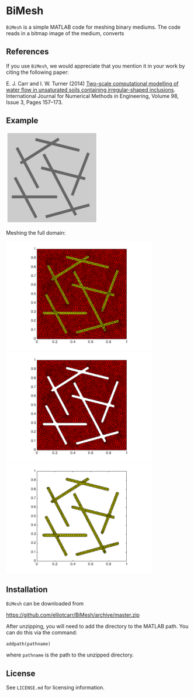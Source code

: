 # BiMesh

`BiMesh` is a simple MATLAB code for meshing binary mediums. The code reads in a bitmap image of the medium, converts
## References

If you use `BiMesh`, we would appreciate that you mention it in your work by citing the following paper:

E. J. Carr and I. W. Turner (2014) [Two-scale computational modelling of water 
flow in unsaturated soils containing irregular-shaped inclusions](http://onlinelibrary.wiley.com/doi/10.1002/nme.4625/abstract).
International Journal for Numerical Methods in Engineering, Volume 98, Issue 3, Pages 157–173.

## Example

<img src="https://github.com/elliotcarr/BiMesh/raw/master/Examples/Fractures.png" width="250px" height="250px">

Meshing the full domain:



<img src="https://github.com/elliotcarr/BiMesh/raw/master/Examples/Figures/MeshAB.png" width="400px">
<img src="https://github.com/elliotcarr/BiMesh/raw/master/Examples/Figures/MeshA.png" width="400px">
<img src="https://github.com/elliotcarr/BiMesh/raw/master/Examples/Figures/MeshB.png" width="400px">

## Installation

`BiMesh` can be downloaded from

https://github.com/elliotcarr/BiMesh/archive/master.zip

After unzipping, you will need to add the directory to the MATLAB path. You can do
this via the command:
```
addpath(pathname)
```
where `pathname` is the path to the unzipped directory.

## License

See `LICENSE.md` for licensing information.
